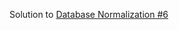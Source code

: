 Solution to [Database Normalization #6](https://www.hackerrank.com/challenges/database-normalization-6)